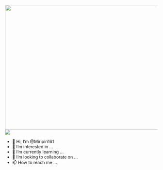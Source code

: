 <!DOCTYPE html>
<html lang="de">
<head>
  <meta charset="UTF-8">
  <meta name="viewport" content="width=device-width, initial-scale=1.0">
  <title>Hover-Effekt Beispiel</title>
  <style>
    img.beispiel1 {
      transition: transform 0.2s;
    }
    img.beispiel1:hover {
      transform: scale(2.0, 2.0);
    }
  </style>
</head>
<body>

  <img class="alignnone size-full wp-image-4722" src="http://www.iso50001-ems.de/wp-content/uploads/sites/16/2023/11/Diagramm-Lastgang.png" alt="" width="1024" height="411" />

  <img src="bild.png" class="beispiel1">

</body>
</html>





- 👋 Hi, I’m @Miripiri161
- 👀 I’m interested in ...
- 🌱 I’m currently learning ...
- 💞️ I’m looking to collaborate on ...
- 📫 How to reach me ...

<!---
Miripiri161/Miripiri161 is a ✨ special ✨ repository because its `README.md` (this file) appears on your GitHub profile.
You can click the Preview link to take a look at your changes.
--->

